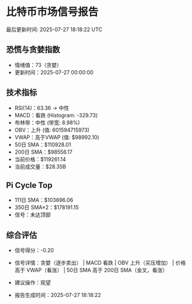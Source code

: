 # 比特币市场信号报告

最后更新时间: 2025-07-27 18:18:22 UTC

## 恐慌与贪婪指数
- 情绪值：73（贪婪）
- 更新时间：2025-07-27 00:00:00

## 技术指标
- RSI(14)：63.36 → 中性
- MACD：看跌 (Histogram: -329.73)
- 布林带：中性 (带宽: 8.98%)
- OBV：上升 (值: 601594715973)
- VWAP：高于VWAP (值: $98992.10)
- 50日 SMA：$110928.01
- 200日 SMA：$98556.17
- 当前价格：$119261.14
- 当前成交量：$28.35B

## Pi Cycle Top
- 111日 SMA：$103696.06
- 350日 SMA×2：$178191.15
- 信号：未达顶部

## 综合评估
- 信号得分：-0.20
- 信号详情：贪婪（逐步卖出） | MACD 看跌 | OBV 上升（买压增加） | 价格高于 VWAP（看涨） | 50日 SMA 高于 200日 SMA（金叉，看涨）
- 建议操作：观望

- 报告生成时间：2025-07-27 18:18:22